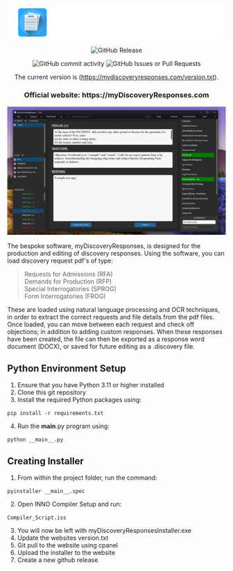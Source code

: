 <div align="center">
  <picture>
      <img src="./Images/TITLE_IMAGE.PNG">
    </picture>
<br />

![GitHub Release](https://img.shields.io/github/v/release/RENYREYNOLDSON/myDiscoveryResponses?include_prereleases&display_name=tag)

![GitHub commit activity](https://img.shields.io/github/commit-activity/t/RENYREYNOLDSON/myDiscoveryResponses)
![GitHub Issues or Pull Requests](https://img.shields.io/github/issues/RENYREYNOLDSON/myDiscoveryResponses)


The current version is (https://mydiscoveryresponses.com/version.txt).


<h3>
Official website: https://myDiscoveryResponses.com
</h3>
</div>

![Example Screenshot](./Images/USER_GUIDE_IMAGE.png)

The bespoke software, myDiscoveryResponses, is designed for the production and editing of discovery responses. Using the software, you can load discovery request pdf's of type: 
> Requests for Admissions (RFA)
> <br />
> Demands for Production (RFP)
> <br />
> Special Interrogatories (SPROG)
> <br />
> Form Interrogatories (FROG)

These are loaded using natural language processing and OCR techniques, in order to extract the correct requests and file details from the pdf files.
Once loaded, you can move between each request and check off objections; in addition to adding custom responses. When these responses have been created, the file can then be exported as a response word document (DOCX), or saved for future editing as a .discovery file.



## Python Environment Setup
1. Ensure that you have Python 3.11 or higher installed
2. Clone this git repository
3. Install the required Python packages using:
```
pip install -r requirements.txt
```
4. Run the __main__.py program using:
```
python __main__.py
```
## Creating Installer
1. From within the project folder, run the command:
```
pyinstaller __main__.spec
```
2. Open INNO Compiler Setup and run:
```
Compiler_Script.iss
```
3. You will now be left with myDiscoveryResponsesInstaller.exe
4. Update the websites version.txt
5. Git pull to the website using cpanel
6. Upload the installer to the website
7. Create a new github release

